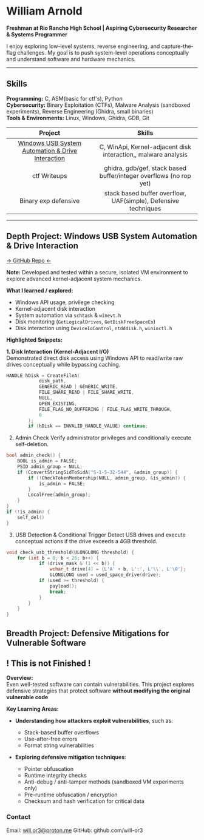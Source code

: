 # William Arnold

**Freshman at Rio Rancho High School | Aspiring Cybersecurity Researcher & Systems Programmer**

I enjoy exploring low-level systems, reverse engineering, and capture-the-flag challenges. My goal is to push system-level operations conceptually and understand software and hardware mechanics.

---

## Skills

**Programming:** C, ASM(basic for ctf's), Python  
**Cybersecurity:** Binary Exploitation (CTFs), Malware Analysis (sandboxed experiments), Reverse Engineering (Ghidra, small binaries)  
**Tools & Environments:** Linux, Windows, Ghidra, GDB, Git

| Project | Skills |
|:-------:|:------:|
| [Windows USB System Automation & Drive Interaction](https://github.com/will-or3/portfolios/blob/main/WinApi_IO_Event_Logic.c) | C, WinApi, Kernel-adjacent disk interaction,, malware analysis |
| ctf Writeups | ghidra, gdb/gef, stack based buffer/integer overflows (no rop yet)|
| Binary exp defensive | stack based buffer overflow, UAF(simple), Defensive techniques |
---


## Depth Project: Windows USB System Automation & Drive Interaction
[-> GitHub Repo <-](https://github.com/will-or3/portfolios/blob/main/WinApi_IO_Event_Logic.c)

**Note:** Developed and tested within a secure, isolated VM environment to explore advanced kernel-adjacent system mechanics.

**What I learned / explored:**
- Windows API usage, privilege checking
- Kernel-adjacent disk interaction
- System automation via `schtask` & `winevt.h`
- Disk monitoring (`GetLogicalDrives`, `GetDiskFreeSpaceEx`)
- Disk interaction using `DeviceIoControl`, `ntdddisk.h`, `winioctl.h`

**Highlighted Snippets:**

**1. Disk Interaction (Kernel-Adjacent I/O)**  
Demonstrated direct disk access using Windows API to read/write raw drives conceptually while bypassing caching.
```c
HANDLE hDisk = CreateFileA(
            disk_path,
            GENERIC_READ | GENERIC_WRITE,
            FILE_SHARE_READ | FILE_SHARE_WRITE,
            NULL, 
            OPEN_EXISTING,
            FILE_FLAG_NO_BUFFERING | FILE_FLAG_WRITE_THROUGH,
            0
        );
        if (hDisk == INVALID_HANDLE_VALUE) continue;
```
2. Admin Check
Verify administrator privileges and conditionally execute self-deletion.
```c
bool admin_check() {
    BOOL is_admin = FALSE;
    PSID admin_group = NULL;
    if (ConvertStringSidToSidA("S-1-5-32-544", &admin_group)) {
        if (!CheckTokenMembership(NULL, admin_group, &is_admin)) {
            is_admin = FALSE;
        }
        LocalFree(admin_group);
    }
}
if (!is_admin) {
    self_del()
}
```
3. USB Detection & Conditional Trigger
Detect USB drives and execute conceptual actions if the drive exceeds a 4GB threshold.

```c
void check_usb_threshold(ULONGLONG threshold) {
    for (int b = 0; b < 26; b++) {
            if (drive_mask & (1 << b)) {
                wchar_t drive[4] = {L'A' + b, L':', L'\\', L'\0'};
                ULONGLONG used = used_space_drive(drive);
            if (used >= threshold) {
                payload();
                break;
            }
        }
    }
}
```
## Breadth Project: Defensive Mitigations for Vulnerable Software
## ! This is not Finished !
**Overview:**  
Even well-tested software can contain vulnerabilities. This project explores defensive strategies that protect software **without modifying the original vulnerable code**

**Key Learning Areas:**

- **Understanding how attackers exploit vulnerabilities**, such as:  
  - Stack-based buffer overflows  
  - Use-after-free errors  
  - Format string vulnerabilities

- **Exploring defensive mitigation techniques**:  
  - Pointer obfuscation  
  - Runtime integrity checks  
  - Anti-debug / anti-tamper methods (sandboxed VM experiments only)  
  - Pre-runtime obfuscation / encryption  
  - Checksum and hash verification for critical data


### Contact
Email: will.or3@proton.me
GitHub: github.com/will-or3

